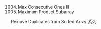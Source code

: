 1004. Max Consecutive Ones III
152. Maximum Product Subarray

Remove Duplicates from Sorted Array 系列